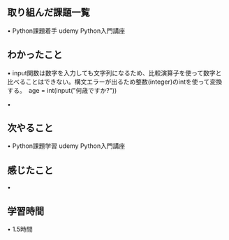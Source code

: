 ## 取り組んだ課題一覧
• Python課題着手 udemy  Python入門講座

## わかったこと
• input関数は数字を入力しても文字列になるため、比較演算子を使って数字と比べることはできない。構文エラーが出るため整数(integer)のintを使って変換する。　age = int(input("何歳ですか?"))

• 

## 次やること
• Python課題学習  udemy Python入門講座


## 感じたこと
• 

## 学習時間
• 1.5時間